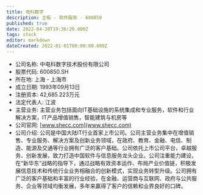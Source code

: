 ```yaml
---
title: 电科数字
description: 主板 - 软件服务 - 600850
published: true
date: 2022-04-30T19:36:20.000Z
tags: stock
editor: markdown
dateCreated: 2022-01-01T00:00:00.000Z
---
```


- 公司名称: 中电科数字技术股份有限公司
- 股票代码: 600850.SH
- 所在地: 上海 - 上海市
- 成立日期: 1993年09月13日
- 注册资本: 42,685.223万元
- 法定代表人: 江波
- 主营业务: 主营业务包括面向IT基础设施的系统集成和专业服务，软件和行业解决方案，IT产品增值销售，智能建筑与机房等
- 公司官网: [www.shecc.com](www.shecc.com)
- 公司介绍: 公司是中国大陆IT行业首家上市公司。公司主营业务集中在增值销售、专业服务、解决方案及创新业务领域，在政府、教育、金融、电信、制造、能源及交通等行业拥有广泛的客户基础。公司依托上市公司平台，卓越服务、创新发展，致力打造中国软件与信息服务龙头企业。公司注重能力建设，在“新华东”战略的指导下，通过战略有效资本运作、布局产业价值链，积极发展信息技术和传统行业业务相融合的创新模式，实现业务转型升级。公司拥有广泛的客户基础和丰富的行业经验，在金融、运营商与互联网、政府与公共服务、企业等领域均衡发展，多年来赢得了客户的信赖和业界良好的口碑。


